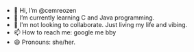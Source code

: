 - 👋 Hi, I’m @cemreozen
- 🌱 I’m currently learning C and Java programming.
- 💞️ I'm not looking to collaborate. Just living my life and vibing.
- 📫 How to reach me: google me bby
- 😄 Pronouns: she/her.

<!---
cemreozen/cemreozen is a ✨ special ✨ repository because its `README.md` (this file) appears on your GitHub profile.
You can click the Preview link to take a look at your changes.
--->
